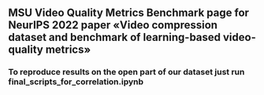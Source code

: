 ## MSU Video Quality Metrics Benchmark page for NeurIPS 2022 paper «Video compression dataset and benchmark of learning-based video-quality metrics» 
### To reproduce results on the open part of our dataset just run final_scripts_for_correlation.ipynb
